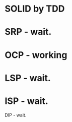# SOLID by TDD

SRP - wait.
=================

OCP - working
=================

LSP - wait.
==========
ISP - wait.
==========
DIP - wait.
